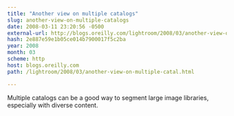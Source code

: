 ```yaml
---
title: "Another view on multiple catalogs"
slug: another-view-on-multiple-catalogs
date: 2008-03-11 23:20:56 -0500
external-url: http://blogs.oreilly.com/lightroom/2008/03/another-view-on-multiple-catal.html
hash: 2e887e59e1b05ce014b7900017f5c2ba
year: 2008
month: 03
scheme: http
host: blogs.oreilly.com
path: /lightroom/2008/03/another-view-on-multiple-catal.html

---
```


Multiple catalogs can be a good way to segment large image libraries, especially with diverse content.
